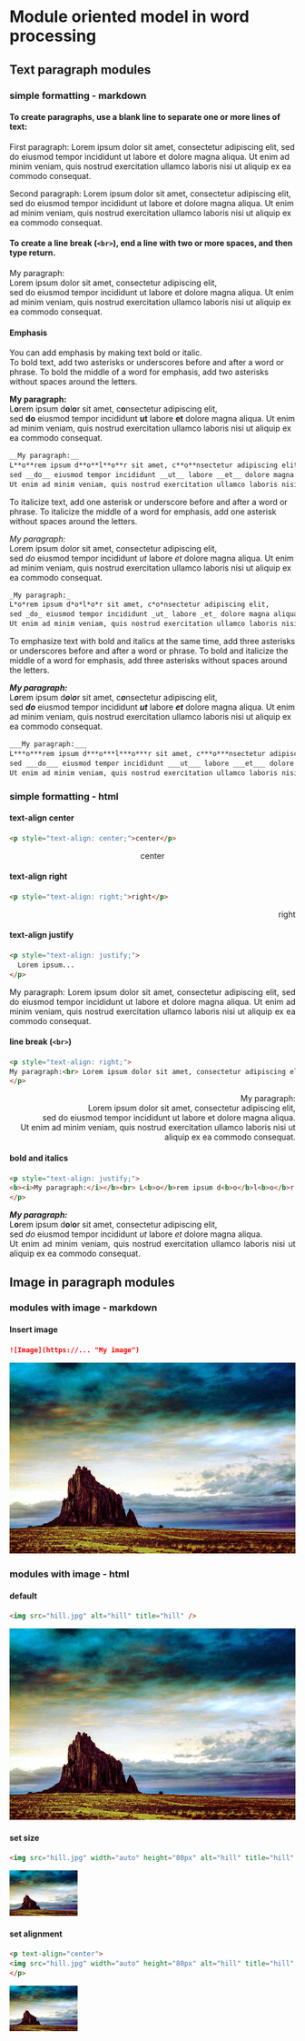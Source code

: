 # Module oriented model in word processing

## Text paragraph modules

### simple formatting - markdown

#### To create paragraphs, use a blank line to separate one or more lines of text:

First paragraph: Lorem ipsum dolor sit amet, consectetur adipiscing elit, sed do eiusmod tempor incididunt ut labore et dolore magna aliqua. Ut enim ad minim veniam, quis nostrud exercitation ullamco laboris nisi ut aliquip ex ea commodo consequat.

Second paragraph: Lorem ipsum dolor sit amet, consectetur adipiscing elit, sed do eiusmod tempor incididunt ut labore et dolore magna aliqua. Ut enim ad minim veniam, quis nostrud exercitation ullamco laboris nisi ut aliquip ex ea commodo consequat.

#### To create a line break (`<br>`), end a line with two or more spaces, and then type return.

My paragraph:  
Lorem ipsum dolor sit amet, consectetur adipiscing elit,  
sed do eiusmod tempor incididunt ut labore et dolore magna aliqua. 
Ut enim ad minim veniam, quis nostrud exercitation ullamco laboris nisi ut aliquip ex ea commodo consequat.

#### Emphasis

You can add emphasis by making text bold or italic.  
To bold text, add two asterisks or underscores before and after a word or phrase. To bold the middle of a word for emphasis, add two asterisks without spaces around the letters.

__My paragraph:__  
L**o**rem ipsum d**o**l**o**r sit amet, c**o**nsectetur adipiscing elit,  
sed __do__ eiusmod tempor incididunt __ut__ labore __et__ dolore magna aliqua. 
Ut enim ad minim veniam, quis nostrud exercitation ullamco laboris nisi ut aliquip ex ea commodo consequat.

```md
__My paragraph:__  
L**o**rem ipsum d**o**l**o**r sit amet, c**o**nsectetur adipiscing elit,  
sed __do__ eiusmod tempor incididunt __ut__ labore __et__ dolore magna aliqua. 
Ut enim ad minim veniam, quis nostrud exercitation ullamco laboris nisi ut aliquip ex ea commodo consequat.
```

To italicize text, add one asterisk or underscore before and after a word or phrase. To italicize the middle of a word for emphasis, add one asterisk without spaces around the letters.

_My paragraph:_  
L*o*rem ipsum d*o*l*o*r sit amet, c*o*nsectetur adipiscing elit,  
sed _do_ eiusmod tempor incididunt _ut_ labore _et_ dolore magna aliqua. 
Ut enim ad minim veniam, quis nostrud exercitation ullamco laboris nisi ut aliquip ex ea commodo consequat.

```md
_My paragraph:_  
L*o*rem ipsum d*o*l*o*r sit amet, c*o*nsectetur adipiscing elit,  
sed _do_ eiusmod tempor incididunt _ut_ labore _et_ dolore magna aliqua. 
Ut enim ad minim veniam, quis nostrud exercitation ullamco laboris nisi ut aliquip ex ea commodo consequat.
```
To emphasize text with bold and italics at the same time, add three asterisks or underscores before and after a word or phrase. To bold and italicize the middle of a word for emphasis, add three asterisks without spaces around the letters.

___My paragraph:___  
L***o***rem ipsum d***o***l***o***r sit amet, c***o***nsectetur adipiscing elit,  
sed ___do___ eiusmod tempor incididunt ___ut___ labore ___et___ dolore magna aliqua. 
Ut enim ad minim veniam, quis nostrud exercitation ullamco laboris nisi ut aliquip ex ea commodo consequat.

```md
___My paragraph:___  
L***o***rem ipsum d***o***l***o***r sit amet, c***o***nsectetur adipiscing elit,  
sed ___do___ eiusmod tempor incididunt ___ut___ labore ___et___ dolore magna aliqua. 
Ut enim ad minim veniam, quis nostrud exercitation ullamco laboris nisi ut aliquip ex ea commodo consequat.
```

### simple formatting - html

#### text-align center

```html
<p style="text-align: center;">center</p>
```

<p style="text-align: center;">center</p>
  
#### text-align right

```html
<p style="text-align: right;">right</p>
```
<p style="text-align: right;">right</p>

#### text-align justify

```html
<p style="text-align: justify;">
  Lorem ipsum...
</p>
```

<p style="text-align: justify;">
My paragraph: Lorem ipsum dolor sit amet, consectetur adipiscing elit, sed do eiusmod tempor incididunt ut labore et dolore magna aliqua. Ut enim ad minim veniam, quis nostrud exercitation ullamco laboris nisi ut aliquip ex ea commodo consequat.
</p>

#### line break (`<br>`)

```html
<p style="text-align: right;">
My paragraph:<br> Lorem ipsum dolor sit amet, consectetur adipiscing elit,<br> sed do eiusmod tempor incididunt ut labore et dolore magna aliqua.<br> Ut enim ad minim veniam, quis nostrud exercitation ullamco laboris nisi ut aliquip ex ea commodo consequat.
</p>
```

<p style="text-align: right;">
My paragraph:<br> Lorem ipsum dolor sit amet, consectetur adipiscing elit,<br> sed do eiusmod tempor incididunt ut labore et dolore magna aliqua.<br> Ut enim ad minim veniam, quis nostrud exercitation ullamco laboris nisi ut aliquip ex ea commodo consequat.
</p>

#### bold and italics

```html
<p style="text-align: justify;">
<b><i>My paragraph:</i></b><br> L<b>o</b>rem ipsum d<b>o</b>l<b>o</b>r sit amet, consectetur adipiscing elit,<br> sed <i>do</i> eiusmod tempor incididunt <i>ut</i> labore <i>et</i> dolore magna aliqua.<br> Ut enim ad minim veniam, quis nostrud exercitation ullamco laboris nisi ut aliquip ex ea commodo consequat.
</p>
```

<p style="text-align: justify;">
<b><i>My paragraph:</i></b><br> L<b>o</b>rem ipsum d<b>o</b>l<b>o</b>r sit amet, consectetur adipiscing elit,<br> sed <i>do</i> eiusmod tempor incididunt <i>ut</i> labore <i>et</i> dolore magna aliqua.<br> Ut enim ad minim veniam, quis nostrud exercitation ullamco laboris nisi ut aliquip ex ea commodo consequat.
</p>

## Image in paragraph modules

### modules with image - markdown

#### Insert image

```md
![Image](https://... "My image")
```

![Image](hill.jpg "My image")


### modules with image - html

#### default

```html
<img src="hill.jpg" alt="hill" title="hill" />
```

<img src="hill.jpg" alt="hill" title="hill" />

#### set size

```html
<img src="hill.jpg" width="auto" height="80px" alt="hill" title="hill" />
```

<img src="hill.jpg" width="auto" height="80px" alt="hill" title="hill" />

#### set alignment

```html
<p text-align="center">
<img src="hill.jpg" width="auto" height="80px" alt="hill" title="hill" />
</p>
```

<p text-align="center">
<img src="hill.jpg" width="auto" height="80px" alt="hill" title="hill" />
</p>
